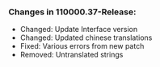 ### Changes in 110000.37-Release:

- Changed: Update Interface version
- Changed: Updated chinese translations
- Fixed: Various errors from new patch
- Removed: Untranslated strings

